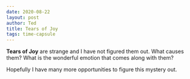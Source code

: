 ```yaml
---
date: 2020-08-22
layout: post
author: Ted
title: Tears of Joy
tags: time-capsule
---
```

__Tears of Joy__ are strange and I have not figured them out. What causes them? What is the wonderful emotion that comes along with them?

Hopefully I have many more opportunities to figure this mystery out. 
